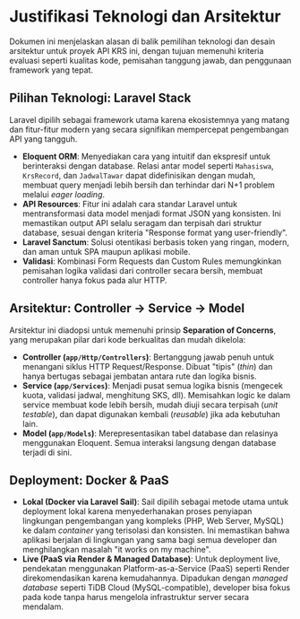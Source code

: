 # Justifikasi Teknologi dan Arsitektur

Dokumen ini menjelaskan alasan di balik pemilihan teknologi dan desain arsitektur untuk proyek API KRS ini, dengan tujuan memenuhi kriteria evaluasi seperti kualitas kode, pemisahan tanggung jawab, dan penggunaan framework yang tepat.

## Pilihan Teknologi: Laravel Stack
Laravel dipilih sebagai framework utama karena ekosistemnya yang matang dan fitur-fitur modern yang secara signifikan mempercepat pengembangan API yang tangguh.
- **Eloquent ORM**: Menyediakan cara yang intuitif dan ekspresif untuk berinteraksi dengan database. Relasi antar model seperti `Mahasiswa`, `KrsRecord`, dan `JadwalTawar` dapat didefinisikan dengan mudah, membuat query menjadi lebih bersih dan terhindar dari N+1 problem melalui *eager loading*.
- **API Resources**: Fitur ini adalah cara standar Laravel untuk mentransformasi data model menjadi format JSON yang konsisten. Ini memastikan output API selalu seragam dan terpisah dari struktur database, sesuai dengan kriteria "Response format yang user-friendly".
- **Laravel Sanctum**: Solusi otentikasi berbasis token yang ringan, modern, dan aman untuk SPA maupun aplikasi mobile.
- **Validasi**: Kombinasi Form Requests dan Custom Rules memungkinkan pemisahan logika validasi dari controller secara bersih, membuat controller hanya fokus pada alur HTTP.

## Arsitektur: Controller -> Service -> Model
Arsitektur ini diadopsi untuk memenuhi prinsip **Separation of Concerns**, yang merupakan pilar dari kode berkualitas dan mudah dikelola:
- **Controller (`app/Http/Controllers`)**: Bertanggung jawab penuh untuk menangani siklus HTTP Request/Response. Dibuat "tipis" (*thin*) dan hanya bertugas sebagai jembatan antara rute dan logika bisnis.
- **Service (`app/Services`)**: Menjadi pusat semua logika bisnis (mengecek kuota, validasi jadwal, menghitung SKS, dll). Memisahkan logic ke dalam service membuat kode lebih bersih, mudah diuji secara terpisah (*unit testable*), dan dapat digunakan kembali (*reusable*) jika ada kebutuhan lain.
- **Model (`app/Models`)**: Merepresentasikan tabel database dan relasinya menggunakan Eloquent. Semua interaksi langsung dengan database terjadi di sini.

## Deployment: Docker & PaaS
- **Lokal (Docker via Laravel Sail)**: Sail dipilih sebagai metode utama untuk deployment lokal karena menyederhanakan proses penyiapan lingkungan pengembangan yang kompleks (PHP, Web Server, MySQL) ke dalam *container* yang terisolasi dan konsisten. Ini memastikan bahwa aplikasi berjalan di lingkungan yang sama bagi semua developer dan menghilangkan masalah "it works on my machine".
- **Live (PaaS via Render & Managed Database)**: Untuk deployment live, pendekatan menggunakan Platform-as-a-Service (PaaS) seperti Render direkomendasikan karena kemudahannya. Dipadukan dengan *managed database* seperti TiDB Cloud (MySQL-compatible), developer bisa fokus pada kode tanpa harus mengelola infrastruktur server secara mendalam.
